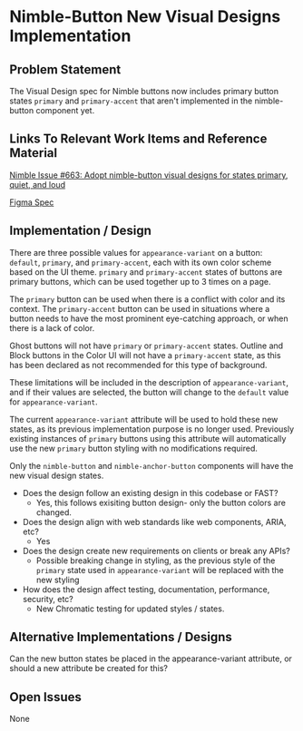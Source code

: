 # Nimble-Button New Visual Designs Implementation

## Problem Statement

The Visual Design spec for Nimble buttons now includes primary button states `primary` and `primary-accent` that aren't implemented in the nimble-button component yet.

## Links To Relevant Work Items and Reference Material

[Nimble Issue #663: Adopt nimble-button visual designs for states primary, quiet, and loud](https://github.com/ni/nimble/issues/663)

[Figma Spec](https://www.figma.com/file/PO9mFOu5BCl8aJvFchEeuN/Nimble_Components?type=design&node-id=1295-77205)

## Implementation / Design

There are three possible values for `appearance-variant` on a button: `default`, `primary`, and `primary-accent`, each with its own color scheme based on the UI theme.
`primary` and `primary-accent` states of buttons are primary buttons, which can be used together up to 3 times on a page.

The `primary` button can be used when there is a conflict with color and its context.
The `primary-accent` button can be used in situations where a button needs to have the most prominent eye-catching approach, or when there is a lack of color.

Ghost buttons will not have `primary` or `primary-accent` states.
Outline and Block buttons in the Color UI will not have a `primary-accent` state, as this has been declared as not recommended for this type of background.

These limitations will be included in the description of `appearance-variant`, and if their values are selected, the button will change to the `default` value for `appearance-variant`.

The current `appearance-variant` attribute will be used to hold these new states, as its previous implementation purpose is no longer used. Previously existing instances of `primary` buttons using this attribute will automatically use the new `primary` button styling with no modifications required.

Only the `nimble-button` and `nimble-anchor-button` components will have the new visual design states.

-   Does the design follow an existing design in this codebase or FAST?
    -   Yes, this follows exisiting button design- only the button colors are changed.
-   Does the design align with web standards like web components, ARIA, etc?
    -   Yes
-   Does the design create new requirements on clients or break any APIs?
    -   Possible breaking change in styling, as the previous style of the `primary` state used in `appearance-variant` will be replaced with the new styling
-   How does the design affect testing, documentation, performance, security, etc?
    -   New Chromatic testing for updated styles / states.

## Alternative Implementations / Designs

Can the new button states be placed in the appearance-variant attribute, or should a new attribute be created for this?

## Open Issues

None
